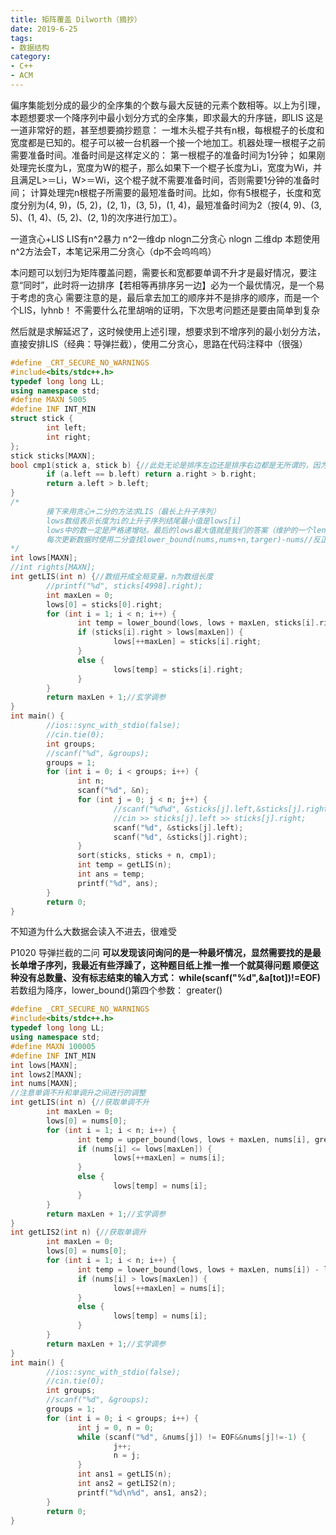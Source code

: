 ```yaml
---
title: 矩阵覆盖 Dilworth（摘抄）
date: 2019-6-25
tags:
- 数据结构
category:
- C++
- ACM
---
```


偏序集能划分成的最少的全序集的个数与最大反链的元素个数相等。以上为引理，本题想要求一个降序列中最小划分方式的全序集，即求最大的升序链，即LIS
这是一道非常好的题，甚至想要摘抄题意：
一堆木头棍子共有n根，每根棍子的长度和宽度都是已知的。棍子可以被一台机器一个接一个地加工。机器处理一根棍子之前需要准备时间。准备时间是这样定义的：
第一根棍子的准备时间为1分钟；
如果刚处理完长度为L，宽度为W的棍子，那么如果下一个棍子长度为Li，宽度为Wi，并且满足L>＝Li，W>＝Wi，这个棍子就不需要准备时间，否则需要1分钟的准备时间；
计算处理完n根棍子所需要的最短准备时间。比如，你有5根棍子，长度和宽度分别为(4, 9)，(5, 2)，(2, 1)，(3, 5)，(1, 4)，最短准备时间为2（按(4, 9)、(3, 5)、(1, 4)、(5, 2)、(2, 1)的次序进行加工）。

一道贪心+LIS LIS有n^2暴力 n^2一维dp nlogn二分贪心 nlogn 二维dp
本题使用n^2方法会T，本笔记采用二分贪心（dp不会呜呜呜）

本问题可以划归为矩阵覆盖问题，需要长和宽都要单调不升才是最好情况，要注意“同时”，此时将一边排序【若相等再排序另一边】必为一个最优情况，是一个易于考虑的贪心
需要注意的是，最后拿去加工的顺序并不是排序的顺序，而是一个个LIS，lyhnb！
不需要什么花里胡哨的证明，下次思考问题还是要由简单到复杂

然后就是求解延迟了，这时候使用上述引理，想要求到不增序列的最小划分方法，直接安排LIS（经典：导弹拦截），使用二分贪心，思路在代码注释中（很强）

```c++
#define _CRT_SECURE_NO_WARNINGS
#include<bits/stdc++.h>
typedef long long LL;
using namespace std;
#define MAXN 5005
#define INF INT_MIN
struct stick {
        int left;
        int right;
};
stick sticks[MAXN];
bool cmp1(stick a, stick b) {//此处无论是排序左边还是排序右边都是无所谓的，因为要求全覆盖，固定一边找另一边就行
        if (a.left == b.left) return a.right > b.right;
        return a.left > b.left;
}
/*
        接下来用贪心+二分的方法求LIS（最长上升子序列）
        lows数组表示长度为i的上升子序列结尾最小值是lows[i]
        lows中的数一定是严格递增哒。最后的lows最大值就是我们的答案（维护的一个len）
        每次更新数据时使用二分查找lower_bound(nums,nums+n,targer)-nums//反正就是很诡异辣
*/
int lows[MAXN];
//int rights[MAXN];
int getLIS(int n) {//数组开成全局变量，n为数组长度
        //printf("%d", sticks[4998].right);
        int maxLen = 0;
        lows[0] = sticks[0].right;
        for (int i = 1; i < n; i++) {
               int temp = lower_bound(lows, lows + maxLen, sticks[i].right) - lows;
               if (sticks[i].right > lows[maxLen]) {
                       lows[++maxLen] = sticks[i].right;
               }
               else {
                       lows[temp] = sticks[i].right;
               }
        }
        return maxLen + 1;//玄学调参
}
int main() {
        //ios::sync_with_stdio(false);
        //cin.tie(0);
        int groups;
        //scanf("%d", &groups);
        groups = 1;
        for (int i = 0; i < groups; i++) {
               int n;
               scanf("%d", &n);
               for (int j = 0; j < n; j++) {
                       //scanf("%d%d", &sticks[j].left,&sticks[j].right);
                       //cin >> sticks[j].left >> sticks[j].right;
                       scanf("%d", &sticks[j].left);
                       scanf("%d", &sticks[j].right);
               }
               sort(sticks, sticks + n, cmp1);
               int temp = getLIS(n);
               int ans = temp;
               printf("%d", ans);
        }
        return 0;
}
```

不知道为什么大数据会读入不进去，很难受

P1020 导弹拦截的二问
**可以发现该问询问的是一种最坏情况，显然需要找的是最长单增子序列，我最近有些浮躁了，这种题目纸上推一推一个就莫得问题
顺便这种没有总数量、没有标志结束的输入方式： while(scanf("%d",&a[tot])!=EOF)**
若数组为降序，lower_bound()第四个参数： greater<int>()

```c++
#define _CRT_SECURE_NO_WARNINGS
#include<bits/stdc++.h>
typedef long long LL;
using namespace std;
#define MAXN 100005
#define INF INT_MIN
int lows[MAXN];
int lows2[MAXN];
int nums[MAXN];
//注意单调不升和单调升之间进行的调整
int getLIS(int n) {//获取单调不升
        int maxLen = 0;
        lows[0] = nums[0];
        for (int i = 1; i < n; i++) {
               int temp = upper_bound(lows, lows + maxLen, nums[i], greater<int>()) - lows;
               if (nums[i] <= lows[maxLen]) {
                       lows[++maxLen] = nums[i];
               }
               else {
                       lows[temp] = nums[i];
               }
        }
        return maxLen + 1;//玄学调参
}
int getLIS2(int n) {//获取单调升
        int maxLen = 0;
        lows[0] = nums[0];
        for (int i = 1; i < n; i++) {
               int temp = lower_bound(lows, lows + maxLen, nums[i]) - lows;
               if (nums[i] > lows[maxLen]) {
                       lows[++maxLen] = nums[i];
               }
               else {
                       lows[temp] = nums[i];
               }
        }
        return maxLen + 1;//玄学调参
}
int main() {
        //ios::sync_with_stdio(false);
        //cin.tie(0);
        int groups;
        //scanf("%d", &groups);
        groups = 1;
        for (int i = 0; i < groups; i++) {
               int j = 0, n = 0;
               while (scanf("%d", &nums[j]) != EOF&&nums[j]!=-1) {
                       j++;
                       n = j;
               }
               int ans1 = getLIS(n);
               int ans2 = getLIS2(n);
               printf("%d\n%d", ans1, ans2);
        }
        return 0;
}
```
